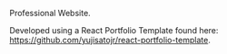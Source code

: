 Professional Website.

Developed using a React Portfolio Template found here: https://github.com/yujisatojr/react-portfolio-template.